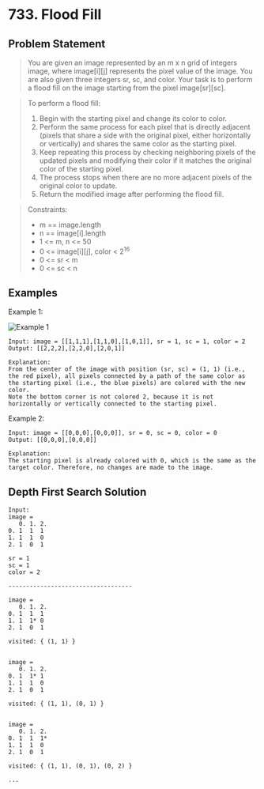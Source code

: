 # 733. Flood Fill

## Problem Statement

> You are given an image represented by an m x n grid of integers image, where image[i][j] represents the pixel value of the image. You are also given three integers sr, sc, and color. Your task is to perform a flood fill on the image starting from the pixel image[sr][sc].

> To perform a flood fill:
>
> 1. Begin with the starting pixel and change its color to color.
> 2. Perform the same process for each pixel that is directly adjacent (pixels that share a side with the original pixel, either horizontally or vertically) and shares the same color as the starting pixel.
> 3. Keep repeating this process by checking neighboring pixels of the updated pixels and modifying their color if it matches the original color of the starting pixel.
> 4. The process stops when there are no more adjacent pixels of the original color to update.
> 5. Return the modified image after performing the flood fill.

> Constraints:
>
> - m == image.length
> - n == image[i].length
> - 1 <= m, n <= 50
> - 0 <= image[i][j], color < 2<sup>16</sup>
> - 0 <= sr < m
> - 0 <= sc < n

## Examples

Example 1:

![Example 1](https://assets.leetcode.com/uploads/2021/06/01/flood1-grid.jpg)

```
Input: image = [[1,1,1],[1,1,0],[1,0,1]], sr = 1, sc = 1, color = 2
Output: [[2,2,2],[2,2,0],[2,0,1]]

Explanation:
From the center of the image with position (sr, sc) = (1, 1) (i.e., the red pixel), all pixels connected by a path of the same color as the starting pixel (i.e., the blue pixels) are colored with the new color.
Note the bottom corner is not colored 2, because it is not horizontally or vertically connected to the starting pixel.
```

Example 2:

```
Input: image = [[0,0,0],[0,0,0]], sr = 0, sc = 0, color = 0
Output: [[0,0,0],[0,0,0]]

Explanation:
The starting pixel is already colored with 0, which is the same as the target color. Therefore, no changes are made to the image.
```

## Depth First Search Solution

```
Input:
image =
   0. 1. 2.
0. 1  1  1
1. 1  1  0
2. 1  0  1

sr = 1
sc = 1
color = 2

-----------------------------------

image =
   0. 1. 2.
0. 1  1  1
1. 1  1* 0
2. 1  0  1

visited: { (1, 1) }


image =
   0. 1. 2.
0. 1  1* 1
1. 1  1  0
2. 1  0  1

visited: { (1, 1), (0, 1) }


image =
   0. 1. 2.
0. 1  1  1*
1. 1  1  0
2. 1  0  1

visited: { (1, 1), (0, 1), (0, 2) }

...
```
